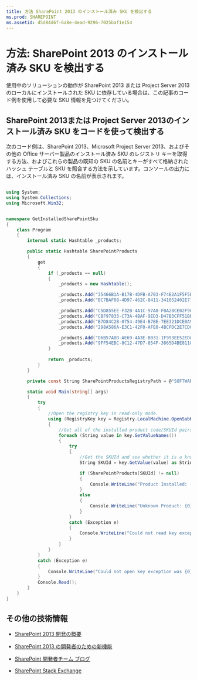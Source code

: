 ```yaml
---
title: 方法 SharePoint 2013 のインストール済み SKU を検出する
ms.prod: SHAREPOINT
ms.assetid: d5d84d6f-6a8e-4ead-9296-7025baf1e154
---
```



# 方法: SharePoint 2013 のインストール済み SKU を検出する
使用中のソリューションの動作が SharePoint 2013 または Project Server 2013 のローカルにインストールされた SKU に依存している場合は、この記事のコード例を使用して必要な SKU 情報を見つけてください。
## SharePoint 2013または Project Server 2013のインストール済み SKU をコードを使って検出する
<a name="SP15DetectSKU_detect"> </a>

次のコード例は、SharePoint 2013、Microsoft Project Server 2013、およびその他の Office サーバー製品のインストール済み SKU のレジストリ キーを取得する方法、およびこれらの製品の既知の SKU の名前とキーがすべて格納されたハッシュ テーブルと SKU を照合する方法を示しています。コンソールの出力には、インストール済み SKU の名前が表示されます。
  
    
    

```cs

using System;
using System.Collections;
using Microsoft.Win32;


namespace GetInstalledSharePointSku
{
    class Program
    {
        internal static Hashtable _products;

        public static Hashtable SharePointProducts
        {
            get 
            {
                if (_products == null)
                {
                    _products = new Hashtable();

                    _products.Add("35466B1A-B17B-4DFB-A703-F74E2A1F5F5E", "Project Server 2013");
                    _products.Add("BC7BAF08-4D97-462C-8411-341052402E71", " Project Server 2013 Preview");

                    _products.Add("C5D855EE-F32B-4A1C-97A8-F0A28CE02F9C", "SharePoint Server 2013");
                    _products.Add("CBF97833-C73A-4BAF-9ED3-D47B3CFF51BE", "SharePoint Server 2013 Preview");
                    _products.Add("B7D84C2B-0754-49E4-B7BE-7EE321DCE0A9", "SharePoint Server 2013 Enterprise");
                    _products.Add("298A586A-E3C1-42F0-AFE0-4BCFDC2E7CD0", "SharePoint Server 2013 Enterprise Preview");

                    _products.Add("D6B57A0D-AE69-4A3E-B031-1F993EE52EDC ", "Microsoft Office Online");
                    _products.Add("9FF54EBC-8C12-47D7-854F-3865D4BE8118", "SharePoint Foundation 2013");
                }
                
                return _products;
            }
        }

        private const String SharePointProductsRegistryPath = @"SOFTWARE\\Microsoft\\Shared Tools\\Web Server Extensions\\15.0\\WSS\\InstalledProducts\\";

        static void Main(string[] args)
        {
            try
            {
                //Open the registry key in read-only mode.
                using (RegistryKey key = Registry.LocalMachine.OpenSubKey(SharePointProductsRegistryPath, false))
                {
                    //Get all of the installed product code/SKUId pairs.
                    foreach (String value in key.GetValueNames())
                    {
                        try
                        {
                            //Get the SKUId and see whether it is a known product.
                            String SKUId = key.GetValue(value) as String;

                            if (SharePointProducts[SKUId] != null)
                            {
                                Console.WriteLine("Product Installed: {0}", SharePointProducts[SKUId]);
                            }
                            else
                            {
                                Console.WriteLine("Unknown Product: {0}", SKUId);
                            }
                        }
                        catch (Exception e)
                        {
                            Console.WriteLine("Could not read key exception was {0}", e.Message);
                        }
                    }
                }
            }
            catch (Exception e)
            {
                Console.WriteLine("Could not open key exception was {0}", e.Message);
            }
            Console.Read();
        }
    }
}
```


## その他の技術情報
<a name="bk_SP15DetectSKUaddresources"> </a>


-  [SharePoint 2013 開発の概要](sharepoint-2013-development-overview.md)
    
  
-  [SharePoint 2013 の開発者のための新機能](what’s-new-for-developers-in-sharepoint-2013.md)
    
  
-  [SharePoint 開発者チーム ブログ](http://blogs.msdn.com/b/sharepointdev/)
    
  
-  [SharePoint Stack Exchange](http://sharepoint.stackexchange.com/)
    
  


